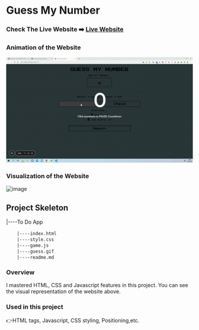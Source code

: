 # Guess My Number


### Check The Live Website ➡️ [Live Website](https://skycooper.github.io/guessNumber/)

### Animation of the Website
![image](https://github.com/SkyCooper/guessNumber/blob/main/guess.gif)

### Visualization of the Website
![image](https://user-images.githubusercontent.com/106506769/192146459-fc62e161-b75d-4450-a2df-0ab4586a2483.png)


## Project Skeleton 

|----To Do App

        |----index.html  
        |----style.css   
        |----game.js
        |----guess.gif
        |----readme.md            


### Overview
I mastered HTML, CSS and Javascript features in this project. You can see the visual representation of the website above.

### Used in this project
👉HTML tags, Javascript, CSS styling, Positioning,etc.
